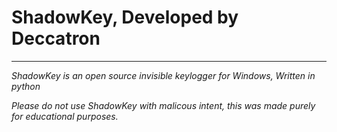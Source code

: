 # ShadowKey, Developed by Deccatron
-----------------------

_ShadowKey is an open source invisible keylogger for Windows, Written in python_

_Please do not use ShadowKey with malicous intent, this was made purely for educational purposes._
